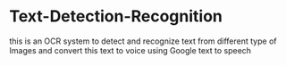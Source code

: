 # Text-Detection-Recognition
this is an OCR system to detect and recognize text from different type of Images and convert this text to voice using Google text to speech

